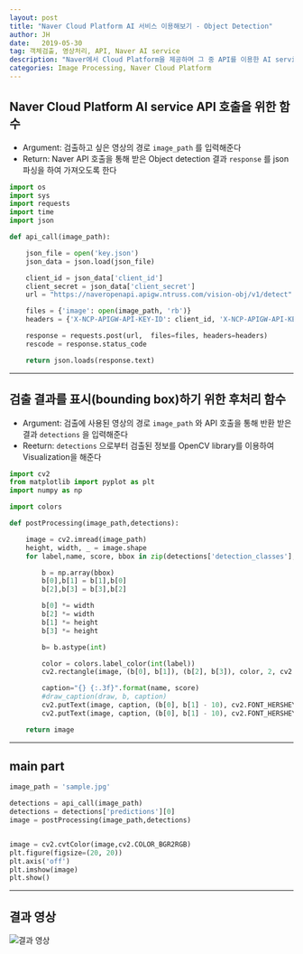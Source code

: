 ```yaml
---
layout: post
title: "Naver Cloud Platform AI 서비스 이용해보기 - Object Detection"
author: JH
date:   2019-05-30
tag: 객체검출, 영상처리, API, Naver AI service
description: "Naver에서 Cloud Platform을 제공하며 그 중 API를 이용한 AI service가 있다. 네이버의 풍부한(?) 데이터를 기반으로 제공되는 객체 검출 서비스를 한 번 적용시켜보자."
categories: Image Processing, Naver Cloud Platform
---
```


## Naver Cloud Platform AI service API 호출을 위한 함수
- Argument: 검출하고 싶은 영상의 경로 `image_path` 를 입력해준다
- Return: Naver API 호출을 통해 받은 Object detection 결과 `response` 를 json 파싱을 하여 가져오도록 한다


```python
import os
import sys
import requests
import time
import json

def api_call(image_path):

    json_file = open('key.json')
    json_data = json.load(json_file)

    client_id = json_data['client_id']
    client_secret = json_data['client_secret']
    url = "https://naveropenapi.apigw.ntruss.com/vision-obj/v1/detect"

    files = {'image': open(image_path, 'rb')}
    headers = {'X-NCP-APIGW-API-KEY-ID': client_id, 'X-NCP-APIGW-API-KEY': client_secret }

    response = requests.post(url,  files=files, headers=headers)
    rescode = response.status_code

    return json.loads(response.text)
```
---


## 검출 결과를 표시(bounding box)하기 위한 후처리 함수
- Argument: 검출에 사용된 영상의 경로 `image_path` 와 API 호출을 통해 반환 받은 결과 `detections` 을 입력해준다
- Reeturn: `detections` 으로부터 검출된 정보를 OpenCV library를 이용하여 Visualization을 해준다


```python
import cv2
from matplotlib import pyplot as plt
import numpy as np

import colors

def postProcessing(image_path,detections):

    image = cv2.imread(image_path)
    height, width, _ = image.shape
    for label,name, score, bbox in zip(detections['detection_classes'],detections['detection_names'],detections['detection_scores'],detections['detection_boxes']):

        b = np.array(bbox)
        b[0],b[1] = b[1],b[0]
        b[2],b[3] = b[3],b[2]

        b[0] *= width
        b[2] *= width
        b[1] *= height
        b[3] *= height

        b= b.astype(int)

        color = colors.label_color(int(label))
        cv2.rectangle(image, (b[0], b[1]), (b[2], b[3]), color, 2, cv2.LINE_AA)

        caption="{} {:.3f}".format(name, score)
        #draw_caption(draw, b, caption)
        cv2.putText(image, caption, (b[0], b[1] - 10), cv2.FONT_HERSHEY_PLAIN, 1, (0, 0, 0), 2)
        cv2.putText(image, caption, (b[0], b[1] - 10), cv2.FONT_HERSHEY_PLAIN, 1, (255, 255, 255), 1)

    return image
```
---

## main part


```Python
image_path = 'sample.jpg'

detections = api_call(image_path)
detections = detections['predictions'][0]
image = postProcessing(image_path,detections)


image = cv2.cvtColor(image,cv2.COLOR_BGR2RGB)
plt.figure(figsize=(20, 20))
plt.axis('off')
plt.imshow(image)
plt.show()
```
---

## 결과 영상
![결과 영상](https://user-images.githubusercontent.com/2151950/58641755-c0585d80-8336-11e9-835c-0e39ad628c99.jpg)
